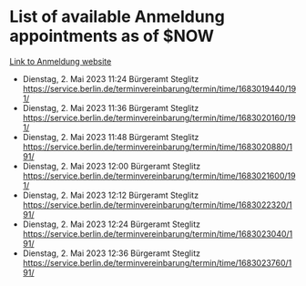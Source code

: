# List of available Anmeldung appointments as of $NOW
[Link to Anmeldung website](https://service.berlin.de/terminvereinbarung/termin/tag.php?termin=1&anliegen[]=120686&dienstleisterlist=122210,122217,327316,122219,327312,122227,327314,122231,327346,122243,327348,122254,122252,329742,122260,329745,122262,329748,122271,327278,122273,327274,122277,327276,330436,122280,327294,122282,327290,122284,327292,122291,327270,122285,327266,122286,327264,122296,327268,150230,329760,122297,327286,122294,327284,122312,329763,122314,329775,122304,327330,122311,327334,122309,327332,317869,122281,327352,122279,329772,122283,122276,327324,122274,327326,122267,329766,122246,327318,122251,327320,122257,327322,122208,327298,122226,327300&herkunft=http%3A%2F%2Fservice.berlin.de%2Fdienstleistung%2F120686%2F)
- Dienstag, 2. Mai 2023 11:24 Bürgeramt Steglitz https://service.berlin.de/terminvereinbarung/termin/time/1683019440/191/
- Dienstag, 2. Mai 2023 11:36 Bürgeramt Steglitz https://service.berlin.de/terminvereinbarung/termin/time/1683020160/191/
- Dienstag, 2. Mai 2023 11:48 Bürgeramt Steglitz https://service.berlin.de/terminvereinbarung/termin/time/1683020880/191/
- Dienstag, 2. Mai 2023 12:00 Bürgeramt Steglitz https://service.berlin.de/terminvereinbarung/termin/time/1683021600/191/
- Dienstag, 2. Mai 2023 12:12 Bürgeramt Steglitz https://service.berlin.de/terminvereinbarung/termin/time/1683022320/191/
- Dienstag, 2. Mai 2023 12:24 Bürgeramt Steglitz https://service.berlin.de/terminvereinbarung/termin/time/1683023040/191/
- Dienstag, 2. Mai 2023 12:36 Bürgeramt Steglitz https://service.berlin.de/terminvereinbarung/termin/time/1683023760/191/
